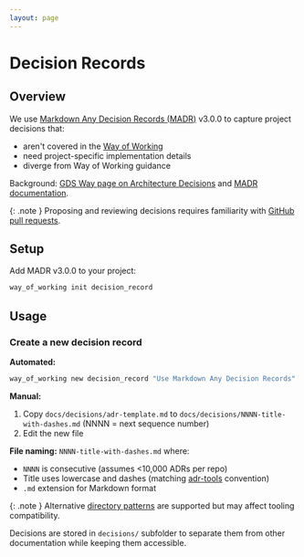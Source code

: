 ```yaml
---
layout: page
---
```

# Decision Records

## Overview

We use [Markdown Any Decision Records (MADR)](https://adr.github.io/madr/) v3.0.0 to capture project decisions that:

- aren't covered in the [Way of Working](https://github.com/HealthDataInsight/way_of_working)
- need project-specific implementation details
- diverge from Way of Working guidance

Background: [GDS Way page on Architecture Decisions](https://gds-way.digital.cabinet-office.gov.uk/standards/architecture-decisions.html#documenting-architecture-decisions) and [MADR documentation](https://adr.github.io/madr/).

{: .note }
Proposing and reviewing decisions requires familiarity with [GitHub pull requests](https://docs.github.com/en/pull-requests/collaborating-with-pull-requests/proposing-changes-to-your-work-with-pull-requests/about-pull-requests).

## Setup

Add MADR v3.0.0 to your project:

```bash
way_of_working init decision_record
```

## Usage

### Create a new decision record

**Automated:**

```bash
way_of_working new decision_record "Use Markdown Any Decision Records"
```

**Manual:**

1. Copy `docs/decisions/adr-template.md` to `docs/decisions/NNNN-title-with-dashes.md` (NNNN = next sequence number)
2. Edit the new file

**File naming:** `NNNN-title-with-dashes.md` where:

- `NNNN` is consecutive (assumes <10,000 ADRs per repo)
- Title uses lowercase and dashes (matching [adr-tools](https://github.com/npryce/adr-tools) convention)
- `.md` extension for Markdown format

{: .note }
Alternative [directory patterns](https://github.com/joelparkerhenderson/architecture_decision_record#adr-file-name-conventions) are supported but may affect tooling compatibility.

Decisions are stored in `decisions/` subfolder to separate them from other documentation while keeping them accessible.
